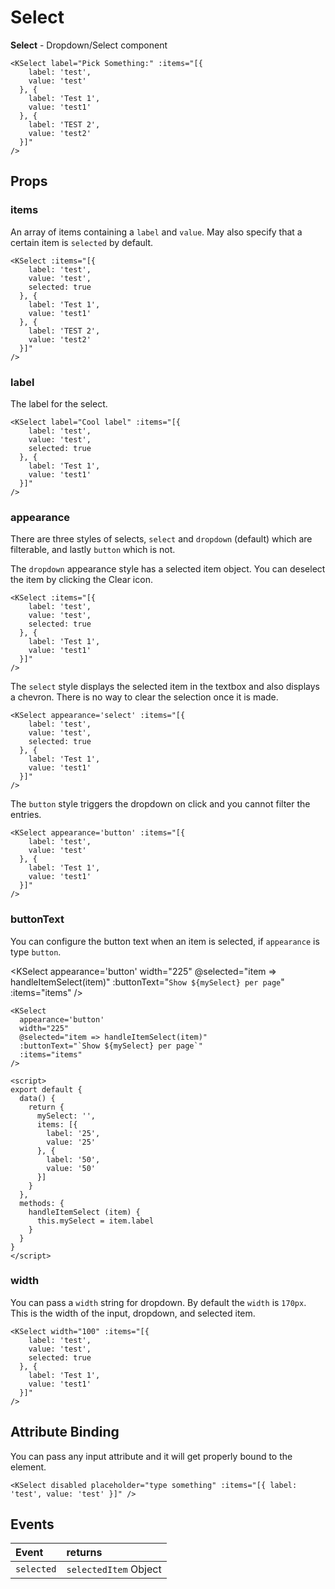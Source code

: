 # Select

**Select** - Dropdown/Select component

<KSelect label="Pick Something:" :items="[{
    label: 'test',
    value: 'test'
  }, {
    label: 'Test 1',
    value: 'test1'
  }, {
    label: 'TEST 2',
    value: 'test2'
  }]"
/>

```vue
<KSelect label="Pick Something:" :items="[{ 
    label: 'test', 
    value: 'test'
  }, { 
    label: 'Test 1', 
    value: 'test1' 
  }, { 
    label: 'TEST 2', 
    value: 'test2' 
  }]" 
/>
```

## Props

### items

An array of items containing a `label` and `value`. May also specify that a certain item is `selected`
by default.

<KSelect :items="[{
    label: 'test me because I am a super long option with text that wraps',
    value: 'test',
    selected: true
  }, {
    label: 'Test 1',
    value: 'test1'
  }, {
    label: 'TEST 2',
    value: 'test2'
  }]"
/>

```vue
<KSelect :items="[{ 
    label: 'test', 
    value: 'test', 
    selected: true 
  }, { 
    label: 'Test 1', 
    value: 'test1' 
  }, { 
    label: 'TEST 2', 
    value: 'test2' 
  }]" 
/>
```

### label

The label for the select.

<KSelect label="Cool label" :items="[{
    label: 'test',
    value: 'test',
    selected: true
  }, {
    label: 'Test 1',
    value: 'test1'
  }]"
/>

```vue
<KSelect label="Cool label" :items="[{ 
    label: 'test', 
    value: 'test',
    selected: true
  }, { 
    label: 'Test 1', 
    value: 'test1'
  }]" 
/>
```

### appearance

There are three styles of selects, `select` and `dropdown` (default) which are filterable, and lastly `button` which is not.

The `dropdown` appearance style has a selected item object. You can deselect the item by clicking
the Clear icon.

<KSelect :items="[{
    label: 'test',
    value: 'test',
    selected: true
  }, {
    label: 'Test 1',
    value: 'test1'
  }]"
/>

```vue
<KSelect :items="[{ 
    label: 'test', 
    value: 'test',
    selected: true
  }, { 
    label: 'Test 1', 
    value: 'test1'
  }]" 
/>
```

The `select` style displays the selected item in the textbox and also displays a chevron. There is no
way to clear the selection once it is made.

<KSelect appearance='select' :items="[{
    label: 'test',
    value: 'test',
    selected: true
  }, {
    label: 'Test 1',
    value: 'test1'
  }]"
/>

```vue
<KSelect appearance='select' :items="[{ 
    label: 'test', 
    value: 'test',
    selected: true
  }, { 
    label: 'Test 1', 
    value: 'test1'
  }]" 
/>
```

The `button` style triggers the dropdown on click and you cannot filter the entries.

<KSelect appearance='button' :items="[{
    label: 'test',
    value: 'test'
  }, {
    label: 'Test 1',
    value: 'test1'
  }]"
/>

```vue
<KSelect appearance='button' :items="[{ 
    label: 'test', 
    value: 'test'
  }, { 
    label: 'Test 1', 
    value: 'test1'
  }]" 
/>
```

### buttonText

You can configure the button text when an item is selected, if `appearance` is type `button`.

<KSelect appearance='button' width="225" @selected="item => handleItemSelect(item)" :buttonText="`Show ${mySelect} per page`" :items="items" />

<script>
export default {
  data() {
    return {
      mySelect: '',
      items: [{
        label: '25',
        value: '25'
      }, {
        label: '50',
        value: '50'
      }]
    }
  },
  methods: {
    handleItemSelect (item) {
      this.mySelect = item.label
    }
  }
}
</script>

```vue
<KSelect 
  appearance='button' 
  width="225" 
  @selected="item => handleItemSelect(item)" 
  :buttonText="`Show ${mySelect} per page`" 
  :items="items" 
/>

<script>
export default {
  data() {
    return {
      mySelect: '',
      items: [{ 
        label: '25', 
        value: '25'
      }, { 
        label: '50', 
        value: '50'
      }]
    }
  },
  methods: {
    handleItemSelect (item) {
      this.mySelect = item.label
    }
  }
}
</script>
```

### width

You can pass a `width` string for dropdown. By default the `width` is `170px`. This is the width
of the input, dropdown, and selected item.

<KSelect width="100" :items="[{
    label: 'test',
    value: 'test',
    selected: true
  }, {
    label: 'Test 1',
    value: 'test1'
  }]"
/>

```vue
<KSelect width="100" :items="[{ 
    label: 'test', 
    value: 'test',
    selected: true
  }, { 
    label: 'Test 1', 
    value: 'test1'
  }]" 
/>
```

## Attribute Binding

You can pass any input attribute and it will get properly bound to the element.

<KSelect disabled placeholder="type something" :items="[{ label: 'test', value: 'test' }]" />

```vue
<KSelect disabled placeholder="type something" :items="[{ label: 'test', value: 'test' }]" />
```

## Events

| Event     | returns             |
| :-------- | :------------------ |
| `selected` | `selectedItem` Object |
